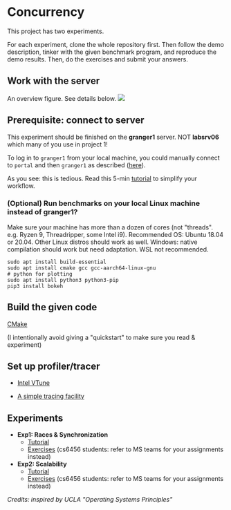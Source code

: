 # Concurrency

This project has two experiments. 

For each experiment, clone the whole repository first. Then follow the demo description, tinker with the given benchmark program, and reproduce the demo results. Then, do the exercises and submit your answers. 

## Work with the server
An overview figure. See details below. 
![](figures/workflow.png)

## Prerequisite: connect to server

This experiment should be finished on the **granger1** server. NOT **labsrv06** which many of you use in project 1!

To log in to `granger1` from your local machine, you could manually connect to `portal` and then `granger1` as described ([here](https://www.cs.virginia.edu/wiki/doku.php?id=linux_ssh_access)). 

As you see: this is tedious. Read this 5-min [tutorial](ssh-proxy.md) to simplify your workflow. 

### (Optional) Run benchmarks on your local Linux machine instead of granger1? 

Make sure your machine has more than a dozen of cores (not "threads". e.g. Ryzen 9, Threadripper, some Intel i9). Recommended OS: Ubuntu 18.04 or 20.04. Other Linux distros should work as well. Windows: native compilation should work but need adaptation. WSL not recommended. 

```
sudo apt install build-essential
sudo apt install cmake gcc gcc-aarch64-linux-gnu 
# python for plotting
sudo apt install python3 python3-pip
pip3 install bokeh
```

## Build the given code

[CMake](cmake.md)

(I intentionally avoid giving a "quickstart" to make sure you read & experiment)

## Set up profiler/tracer

* [Intel VTune](./vtune.md)

* [A simple tracing facility](./measurement.md) 

## Experiments

* **Exp1: Races & Synchronization** 
  * [Tutorial](./exp1.md)
  * [Exercises](./exp1-assignment.md) (cs6456 students: refer to MS teams for your assignments instead)
* **Exp2: Scalability** 
  * [Tutorial](./exp2.md)
  * [Exercises](./exp2-assignment.md) (cs6456 students: refer to MS teams for your assignments instead)



*Credits: inspired by UCLA "Operating Systems Principles"*